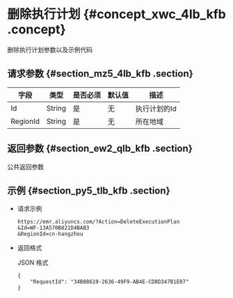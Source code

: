 # 删除执行计划 {#concept_xwc_4lb_kfb .concept}

删除执行计划参数以及示例代码

## 请求参数 {#section_mz5_4lb_kfb .section}

|字段|类型|是否必须|默认值|描述|
|--|--|----|---|--|
|Id|String|是|无|执行计划的Id|
|RegionId|String|是|无|所在地域|

## 返回参数 {#section_ew2_qlb_kfb .section}

公共返回参数

## 示例 {#section_py5_tlb_kfb .section}

-   请求示例

    ```
    https://emr.aliyuncs.com/?Action=DeleteExecutionPlan
    &Id=WF-13A570B821D4BAB3
    &RegionId=cn-hangzhou
    ```

-   返回格式

    JSON 格式

    ```
    {
        "RequestId": "34B08619-2636-49F9-AB4E-CD8D347B1E07"
    }
    ```


